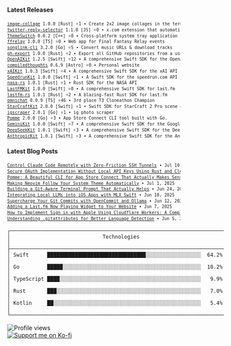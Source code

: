 #### Latest Releases


















<!-- Recent Releases -->
<div style="width: 80%; text-align: right;">
<pre style="text-align: left; margin-left: auto; font-size: 0.7em; line-height: 1.4;">
<a href="https://github.com/guitaripod/image-collage/releases/tag/1.0.0">image-collage</a> 1.0.0 [Rust] ⭐1 • Create 2x2 image collages in the terminal
<a href="https://github.com/guitaripod/twitter-reply-selector/releases/tag/1.1.0">twitter-reply-selector</a> 1.1.0 [JS] ⭐0 • x.com extension that automatically selects "replies from verified accounts only"
<a href="https://github.com/guitaripod/ThemeSwitch/releases/tag/0.0.2">ThemeSwitch</a> 0.0.2 [C++] ⭐0 • Cross-platform system tray application for toggling dark/light mode
<a href="https://github.com/guitaripod/ffrelay/releases/tag/1.0.0">ffrelay</a> 1.0.0 [TS] ⭐0 • Web app for Final Fantasy Relay events
<a href="https://github.com/guitaripod/songlink-cli/releases/tag/v3.2.0">songlink-cli</a> 3.2.0 [Go] ⭐5 • Convert music URLs & download tracks
<a href="https://github.com/guitaripod/gh-export/releases/tag/1.0.0">gh-export</a> 1.0.0 [Rust] ⭐2 • Export all GitHub repositories from a user account
<a href="https://github.com/guitaripod/OpenAIKit/releases/tag/1.2.5">OpenAIKit</a> 1.2.5 [Swift] ⭐12 • A comprehensive Swift SDK for the OpenAI API.
<a href="https://github.com/guitaripod/compiledthoughts/releases/tag/0.6.9">compiledthoughts</a> 0.6.9 [Astro] ⭐0 • Personal website 
<a href="https://github.com/guitaripod/xAIKit/releases/tag/1.0.3">xAIKit</a> 1.0.3 [Swift] ⭐4 • A comprehensive Swift SDK for the xAI API
<a href="https://github.com/guitaripod/SpeedrunKit/releases/tag/1.0.0">SpeedrunKit</a> 1.0.0 [Swift] ⭐1 • A Swift SDK for the speedrun.com API
<a href="https://github.com/guitaripod/nasa-rs/releases/tag/1.0.1">nasa-rs</a> 1.0.1 [Rust] ⭐1 • Rust SDK for the NASA API
<a href="https://github.com/guitaripod/LastFMKit/releases/tag/1.0.0">LastFMKit</a> 1.0.0 [Swift] ⭐0 • A comprehensive Swift SDK for last.fm
<a href="https://github.com/guitaripod/lastfm-rs/releases/tag/1.0.1">lastfm-rs</a> 1.0.1 [Rust] ⭐2 • A blazing-fast Rust SDK for last.fm
<a href="https://github.com/guitaripod/omnichat/releases/tag/0.0.9">omnichat</a> 0.0.9 [TS] ⭐46 • 3rd place T3 Cloneathon Champion
<a href="https://github.com/guitaripod/StarCraftKit/releases/tag/2.0.0">StarCraftKit</a> 2.0.0 [Swift] ⭐1 • Swift SDK for StarCraft 2 Pro scene data
<a href="https://github.com/guitaripod/igscraper/releases/tag/2.0.1">igscraper</a> 2.0.1 [Go] ⭐1 • ig photo scraper
<a href="https://github.com/guitaripod/Pomme/releases/tag/2.0.0">Pomme</a> 2.0.0 [Go] ⭐3 • App Store Connect CLI tool built with Go.
<a href="https://github.com/guitaripod/GeminiKit/releases/tag/1.0.0">GeminiKit</a> 1.0.0 [Swift] ⭐7 • A comprehensive Swift SDK for the Google Gemini API
<a href="https://github.com/guitaripod/DeepSeekKit/releases/tag/1.0.1">DeepSeekKit</a> 1.0.1 [Swift] ⭐3 • A comprehensive Swift SDK for the DeepSeek API
<a href="https://github.com/guitaripod/AnthropicKit/releases/tag/1.0.1">AnthropicKit</a> 1.0.1 [Swift] ⭐3 • A comprehensive Swift SDK for the Anthropic API
</pre>
</div>
<!-- End Recent Releases -->



















#### Latest Blog Posts
<!-- Recent Blog Posts -->
<div style="width: 80%; text-align: right;">
<pre style="text-align: left; margin-left: auto; font-size: 0.7em; line-height: 1.4;">
<a href="https://compiledthoughts.pages.dev/blog/claude-code-remote-ssh-tunnel/">Control Claude Code Remotely with Zero-Friction SSH Tunnels</a> • Jul 10, 2025
<a href="https://compiledthoughts.pages.dev/blog/oauth-without-local-api-keys-rust-cloudflare-workers/">Secure OAuth Implementation Without Local API Keys Using Rust and Cloudflare Workers</a> • Jul 7, 2025
<a href="https://compiledthoughts.pages.dev/blog/pomme-beautiful-cli-app-store-connect/">Pomme: A Beautiful CLI for App Store Connect That Actually Makes Sense</a> • Jul 2, 2025
<a href="https://compiledthoughts.pages.dev/blog/neovim-auto-theme-switching/">Making Neovim Follow Your System Theme Automatically</a> • Jul 1, 2025
<a href="https://compiledthoughts.pages.dev/blog/git-aware-terminal-prompt/">Building a Git-Aware Terminal Prompt That Actually Helps</a> • Jun 24, 2025
<a href="https://compiledthoughts.pages.dev/blog/integrating-mlx-local-llms-ios-apps/">Integrating Local LLMs into iOS Apps with MLX Swift</a> • Jun 18, 2025
<a href="https://compiledthoughts.pages.dev/blog/supercharge-git-commits-with-opencommit-and-ollama/">Supercharge Your Git Commits with OpenCommit and Ollama</a> • Jun 12, 2025
<a href="https://compiledthoughts.pages.dev/blog/adding-lastfm-now-playing-to-your-website/">Adding a Last.fm Now Playing Widget to Your Website</a> • Jun 7, 2025
<a href="https://compiledthoughts.pages.dev/blog/sign-in-with-apple-cloudflare/">How to Implement Sign in with Apple Using Cloudflare Workers: A Complete Guide</a> • Jun 5, 2025
<a href="https://compiledthoughts.pages.dev/blog/understanding-gitattributes-for-better-language-detection/">Understanding .gitattributes for Better Language Detection</a> • Jun 5, 2025
</pre>
</div>
<!-- End Recent Blog Posts -->
</div>

```
┌──────────────────────────────────────────────────────────────────────────────┐
│                              Technologies                                    │
├──────────────────────────────────────────────────────────────────────────────┤
│ Swift      ████████████████████████████████░░░░░░░░░░░░░░░░░░  64.2% │
│ Go         █████░░░░░░░░░░░░░░░░░░░░░░░░░░░░░░░░░░░░░░░░░░░░░  10.2% │
│ TypeScript ████░░░░░░░░░░░░░░░░░░░░░░░░░░░░░░░░░░░░░░░░░░░░░░   9.9% │
│ Rust       ███░░░░░░░░░░░░░░░░░░░░░░░░░░░░░░░░░░░░░░░░░░░░░░░   7.0% │
│ Kotlin     ██░░░░░░░░░░░░░░░░░░░░░░░░░░░░░░░░░░░░░░░░░░░░░░░░   5.4% │
└──────────────────────────────────────────────────────────────────────────────┘
```

<div style="display: flex; justify-content: space-between; align-items: flex-start;">
  <div style="width: 35%;">
    <img src="https://komarev.com/ghpvc/?username=guitaripod&label=Profile%20views&color=0e75b6&style=flat" alt="Profile views" /><br>
    <a href="https://ko-fi.com/A0A6EOA7C"><img src="https://ko-fi.com/img/githubbutton_sm.svg" alt="Support me on Ko-fi" /></a><br>
  </div>
